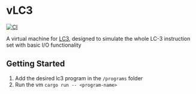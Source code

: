 # vLC3
[![CI](https://github.com/Jordan-Dimitrov/vLC3/actions/workflows/ci.yml/badge.svg)](https://github.com/Jordan-Dimitrov/vLC3/actions/workflows/ci.yml)

A virtual machine for [LC3](https://en.wikipedia.org/wiki/Little_Computer_3), designed to simulate the whole LC-3 instruction set with basic I/O functionality

## Getting Started
1. Add the desired lc3 program in the ```/programs``` folder
2. Run the vm
```cargo run -- <program-name>```
